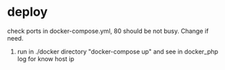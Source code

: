 # deploy
check ports in docker-compose.yml, 80 should be not busy. Change if need.
1. run in ./docker directory "docker-compose up" and see in docker_php log for know host ip

